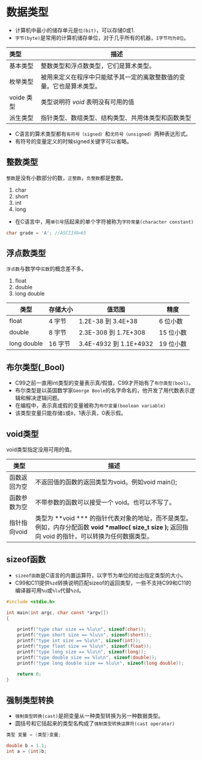# 数据类型

* 计算机中最小的储存单元是`位(bit)`，可以存储0或1.
* `字节(byte)`是常用的计算机储存单位，对于几乎所有的机器，`1字节均为8位`。

| 类型       | 描述                                                         |
| :--------- | ------------------------------------------------------------ |
| 基本类型   | 整数类型和浮点数类型，它们是算术类型。                       |
| 枚举类型   | 被用来定义在程序中只能赋予其一定的离散整数值的变量。它也是算术类型。 |
| voide 类型 | 类型说明符 *void* 表明没有可用的值                           |
| 派生类型   | 指针类型、数组类型、结构类型、共用体类型和函数类型           |

* C语言的算术类型都有`有符号（signed）`和`无符号（unsigned）`两种表达形式。
* 有符号的变量定义的时候signed关键字可以省略。

## 整数类型

`整数`是没有小数部分的数，`正整数`，`负整数`都是整数。

1. char
2. short
3. int
4. long

* 在C语言中，用`单引号`括起来的单个字符被称为`字符常量(character constant)`

```c
char grade = 'A'; //ASCII码=65
```

## 浮点数类型

`浮点数`与数学中`实数`的概念差不多。

1. float
2. double
3. long double

| 类型        | 存储大小 | 值范围                 | 精度      |
| ----------- | -------- | ---------------------- | --------- |
| float       | 4 字节   | 1.2E-38 到 3.4E+38     | 6 位小数  |
| double      | 8 字节   | 2.3E-308 到 1.7E+308   | 15 位小数 |
| long double | 16 字节  | 3.4E-4932 到 1.1E+4932 | 19 位小数 |

## 布尔类型(_Bool)

* C99之前一直用int类型的变量表示真/假值，C99才开始有了`布尔类型(bool)`。
* 布尔类型是以英国数学家`George Boole`的名字命名的，他开发了用代数表示逻辑和解决逻辑问题。
* 在编程中，表示真或假的变量被称为`布尔变量(boolean variable)`
* 该类型变量只能存储`1`或`0`，1表示真，0表示假。

## void类型

void类型指定没用可用的值。

| 类型         | 描述                                                         |
| ------------ | ------------------------------------------------------------ |
| 函数返回为空 | 不返回值的函数的返回类型为void。例如void main();             |
| 函数参数为空 | 不带参数的函数可以接受一个 void。也可以不写了。              |
| 指针指向void | 类型为 **void *** 的指针代表对象的地址，而不是类型。例如，内存分配函数 **void \*malloc( size_t size );** 返回指向 void 的指针，可以转换为任何数据类型。 |

## sizeof函数

* `sizeof函数`是C语言的内置运算符，以字节为单位的给出指定类型的大小。
* C99和C11提供`%zd`转换说明匹配sizeof的返回类型，一些不支持C99和C11的编译器可用`%u`或`%lu`代替`%zd`。

```c
#include <stdio.h>

int main(int argc, char const *argv[])
{
    
    printf("type char size == %lu\n", sizeof(char));
    printf("type short size == %lu\n", sizeof(short));
    printf("type int size == %lu\n", sizeof(int));
    printf("type float size == %lu\n", sizeof(float));
    printf("type long size == %lu\n", sizeof(long));
    printf("type double size == %lu\n", sizeof(double));
    printf("type long double size == %lu\n", sizeof(long double));
   
    return 0;
}
```

## 强制类型转换

* `强制类型转换(cast)`是把变量从一种类型转换为另一种数据类型。
* 圆括号和它括起来的类型名构成了`强制类型转换运算符(cast operator)`

```c
类型 变量 = (类型)变量;
```

```c
double b = 1.1;
int a = (int)b;
```